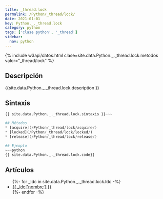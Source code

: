 ```yaml
---
title: _thread.lock
permalink: /Python/_thread/lock/
date: 2021-01-01
key: Python._._thread.lock
category: python
tags: ['clase python', '_thread']
sidebar: 
  nav: python
---
```


{% include w3api/datos.html clase=site.data.Python._._thread.lock.metodos valor="_thread/lock" %}

## Descripción
{{site.data.Python._._thread.lock.description }}

## Sintaxis
~~~python
{{ site.data.Python._._thread.lock.sintaxis }}~~~

## Métodos
* [acquire](/Python/_thread/lock/acquire/)
* [locked](/Python/_thread/lock/locked/)
* [release](/Python/_thread/lock/release/)

## Ejemplo
~~~python
{{ site.data.Python._._thread.lock.code}}
~~~

## Artículos
<ul>
{%- for _ldc in site.data.Python._._thread.lock.ldc -%}
   <li>
       <a href="{{_ldc['url'] }}">{{ _ldc['nombre'] }}</a>
   </li>
{%- endfor -%}
</ul>
